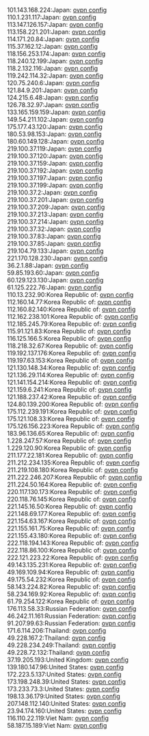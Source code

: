101.143.168.224:Japan: [ovpn config](vpn/101_143_168_224.ovpn)  
110.1.231.117:Japan: [ovpn config](vpn/110_1_231_117.ovpn)  
113.147.126.157:Japan: [ovpn config](vpn/113_147_126_157.ovpn)  
113.158.221.201:Japan: [ovpn config](vpn/113_158_221_201.ovpn)  
114.171.20.84:Japan: [ovpn config](vpn/114_171_20_84.ovpn)  
115.37.162.12:Japan: [ovpn config](vpn/115_37_162_12.ovpn)  
118.156.253.174:Japan: [ovpn config](vpn/118_156_253_174.ovpn)  
118.240.12.199:Japan: [ovpn config](vpn/118_240_12_199.ovpn)  
118.2.132.116:Japan: [ovpn config](vpn/118_2_132_116.ovpn)  
119.242.114.32:Japan: [ovpn config](vpn/119_242_114_32.ovpn)  
120.75.240.6:Japan: [ovpn config](vpn/120_75_240_6.ovpn)  
121.84.9.201:Japan: [ovpn config](vpn/121_84_9_201.ovpn)  
124.215.6.48:Japan: [ovpn config](vpn/124_215_6_48.ovpn)  
126.78.32.97:Japan: [ovpn config](vpn/126_78_32_97.ovpn)  
133.165.159.159:Japan: [ovpn config](vpn/133_165_159_159.ovpn)  
149.54.211.102:Japan: [ovpn config](vpn/149_54_211_102.ovpn)  
175.177.43.120:Japan: [ovpn config](vpn/175_177_43_120.ovpn)  
180.53.98.153:Japan: [ovpn config](vpn/180_53_98_153.ovpn)  
180.60.149.128:Japan: [ovpn config](vpn/180_60_149_128.ovpn)  
219.100.37.119:Japan: [ovpn config](vpn/219_100_37_119.ovpn)  
219.100.37.120:Japan: [ovpn config](vpn/219_100_37_120.ovpn)  
219.100.37.159:Japan: [ovpn config](vpn/219_100_37_159.ovpn)  
219.100.37.192:Japan: [ovpn config](vpn/219_100_37_192.ovpn)  
219.100.37.197:Japan: [ovpn config](vpn/219_100_37_197.ovpn)  
219.100.37.199:Japan: [ovpn config](vpn/219_100_37_199.ovpn)  
219.100.37.2:Japan: [ovpn config](vpn/219_100_37_2.ovpn)  
219.100.37.201:Japan: [ovpn config](vpn/219_100_37_201.ovpn)  
219.100.37.209:Japan: [ovpn config](vpn/219_100_37_209.ovpn)  
219.100.37.213:Japan: [ovpn config](vpn/219_100_37_213.ovpn)  
219.100.37.214:Japan: [ovpn config](vpn/219_100_37_214.ovpn)  
219.100.37.32:Japan: [ovpn config](vpn/219_100_37_32.ovpn)  
219.100.37.83:Japan: [ovpn config](vpn/219_100_37_83.ovpn)  
219.100.37.85:Japan: [ovpn config](vpn/219_100_37_85.ovpn)  
219.104.79.133:Japan: [ovpn config](vpn/219_104_79_133.ovpn)  
221.170.128.230:Japan: [ovpn config](vpn/221_170_128_230.ovpn)  
36.2.1.88:Japan: [ovpn config](vpn/36_2_1_88.ovpn)  
59.85.193.60:Japan: [ovpn config](vpn/59_85_193_60.ovpn)  
60.129.123.130:Japan: [ovpn config](vpn/60_129_123_130.ovpn)  
61.125.222.76:Japan: [ovpn config](vpn/61_125_222_76.ovpn)  
110.13.232.90:Korea Republic of: [ovpn config](vpn/110_13_232_90.ovpn)  
112.160.14.77:Korea Republic of: [ovpn config](vpn/112_160_14_77.ovpn)  
112.160.82.140:Korea Republic of: [ovpn config](vpn/112_160_82_140.ovpn)  
112.162.238.101:Korea Republic of: [ovpn config](vpn/112_162_238_101.ovpn)  
112.185.245.79:Korea Republic of: [ovpn config](vpn/112_185_245_79.ovpn)  
115.91.121.83:Korea Republic of: [ovpn config](vpn/115_91_121_83.ovpn)  
116.125.166.5:Korea Republic of: [ovpn config](vpn/116_125_166_5.ovpn)  
118.218.32.67:Korea Republic of: [ovpn config](vpn/118_218_32_67.ovpn)  
119.192.137.176:Korea Republic of: [ovpn config](vpn/119_192_137_176.ovpn)  
119.197.63.153:Korea Republic of: [ovpn config](vpn/119_197_63_153.ovpn)  
121.130.148.34:Korea Republic of: [ovpn config](vpn/121_130_148_34.ovpn)  
121.136.29.114:Korea Republic of: [ovpn config](vpn/121_136_29_114.ovpn)  
121.141.154.214:Korea Republic of: [ovpn config](vpn/121_141_154_214.ovpn)  
121.159.6.241:Korea Republic of: [ovpn config](vpn/121_159_6_241.ovpn)  
121.188.237.42:Korea Republic of: [ovpn config](vpn/121_188_237_42.ovpn)  
124.80.139.200:Korea Republic of: [ovpn config](vpn/124_80_139_200.ovpn)  
175.112.239.191:Korea Republic of: [ovpn config](vpn/175_112_239_191.ovpn)  
175.121.108.33:Korea Republic of: [ovpn config](vpn/175_121_108_33.ovpn)  
175.126.156.223:Korea Republic of: [ovpn config](vpn/175_126_156_223.ovpn)  
183.96.136.65:Korea Republic of: [ovpn config](vpn/183_96_136_65.ovpn)  
1.228.247.57:Korea Republic of: [ovpn config](vpn/1_228_247_57.ovpn)  
1.229.120.90:Korea Republic of: [ovpn config](vpn/1_229_120_90.ovpn)  
211.177.22.181:Korea Republic of: [ovpn config](vpn/211_177_22_181.ovpn)  
211.212.234.135:Korea Republic of: [ovpn config](vpn/211_212_234_135.ovpn)  
211.219.108.180:Korea Republic of: [ovpn config](vpn/211_219_108_180.ovpn)  
211.222.246.207:Korea Republic of: [ovpn config](vpn/211_222_246_207.ovpn)  
211.224.50.164:Korea Republic of: [ovpn config](vpn/211_224_50_164.ovpn)  
220.117.130.173:Korea Republic of: [ovpn config](vpn/220_117_130_173.ovpn)  
220.118.76.145:Korea Republic of: [ovpn config](vpn/220_118_76_145.ovpn)  
221.145.16.50:Korea Republic of: [ovpn config](vpn/221_145_16_50.ovpn)  
221.148.69.177:Korea Republic of: [ovpn config](vpn/221_148_69_177.ovpn)  
221.154.63.167:Korea Republic of: [ovpn config](vpn/221_154_63_167.ovpn)  
221.155.161.75:Korea Republic of: [ovpn config](vpn/221_155_161_75.ovpn)  
221.155.43.180:Korea Republic of: [ovpn config](vpn/221_155_43_180.ovpn)  
222.118.194.143:Korea Republic of: [ovpn config](vpn/222_118_194_143.ovpn)  
222.118.86.100:Korea Republic of: [ovpn config](vpn/222_118_86_100.ovpn)  
222.121.223.22:Korea Republic of: [ovpn config](vpn/222_121_223_22.ovpn)  
49.143.135.231:Korea Republic of: [ovpn config](vpn/49_143_135_231.ovpn)  
49.169.109.94:Korea Republic of: [ovpn config](vpn/49_169_109_94.ovpn)  
49.175.54.232:Korea Republic of: [ovpn config](vpn/49_175_54_232.ovpn)  
58.143.224.82:Korea Republic of: [ovpn config](vpn/58_143_224_82.ovpn)  
58.234.169.92:Korea Republic of: [ovpn config](vpn/58_234_169_92.ovpn)  
61.79.254.122:Korea Republic of: [ovpn config](vpn/61_79_254_122.ovpn)  
176.113.58.33:Russian Federation: [ovpn config](vpn/176_113_58_33.ovpn)  
46.242.11.161:Russian Federation: [ovpn config](vpn/46_242_11_161.ovpn)  
91.207.99.63:Russian Federation: [ovpn config](vpn/91_207_99_63.ovpn)  
171.6.114.206:Thailand: [ovpn config](vpn/171_6_114_206.ovpn)  
49.228.167.2:Thailand: [ovpn config](vpn/49_228_167_2.ovpn)  
49.228.234.249:Thailand: [ovpn config](vpn/49_228_234_249.ovpn)  
49.228.72.132:Thailand: [ovpn config](vpn/49_228_72_132.ovpn)  
37.19.205.193:United Kingdom: [ovpn config](vpn/37_19_205_193.ovpn)  
139.180.147.96:United States: [ovpn config](vpn/139_180_147_96.ovpn)  
172.223.5.137:United States: [ovpn config](vpn/172_223_5_137.ovpn)  
173.198.248.39:United States: [ovpn config](vpn/173_198_248_39.ovpn)  
173.233.73.3:United States: [ovpn config](vpn/173_233_73_3.ovpn)  
198.13.36.179:United States: [ovpn config](vpn/198_13_36_179.ovpn)  
207.148.112.140:United States: [ovpn config](vpn/207_148_112_140.ovpn)  
23.94.174.160:United States: [ovpn config](vpn/23_94_174_160.ovpn)  
116.110.22.119:Viet Nam: [ovpn config](vpn/116_110_22_119.ovpn)  
58.187.15.189:Viet Nam: [ovpn config](vpn/58_187_15_189.ovpn)  
